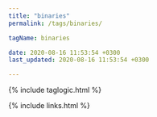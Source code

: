 ```yaml
---
title: "binaries"
permalink: /tags/binaries/

tagName: binaries

date: 2020-08-16 11:53:54 +0300
last_updated: 2020-08-16 11:53:54 +0300

---
```


{% include taglogic.html %}

{% include links.html %}

